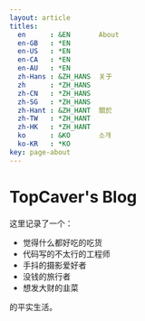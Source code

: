 ```yaml
---
layout: article
titles:
  en      : &EN       About
  en-GB   : *EN
  en-US   : *EN
  en-CA   : *EN
  en-AU   : *EN
  zh-Hans : &ZH_HANS  关于
  zh      : *ZH_HANS
  zh-CN   : *ZH_HANS
  zh-SG   : *ZH_HANS
  zh-Hant : &ZH_HANT  關於
  zh-TW   : *ZH_HANT
  zh-HK   : *ZH_HANT
  ko      : &KO       소개
  ko-KR   : *KO
key: page-about
---
```


# TopCaver's Blog

这里记录了一个： 

  * 觉得什么都好吃的吃货 
  * 代码写的不太行的工程师  
  * 手抖的摄影爱好者 
  * 没钱的旅行者 
  * 想发大财的韭菜

的平实生活。
